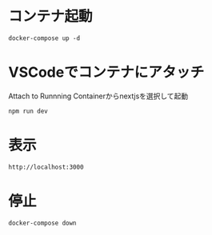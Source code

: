 # コンテナ起動
```
docker-compose up -d
```

# VSCodeでコンテナにアタッチ
Attach to Runnning Containerからnextjsを選択して起動
```
npm run dev
```


# 表示
```
http://localhost:3000
```

# 停止
```
docker-compose down
```